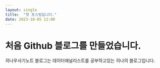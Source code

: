 ```yaml
---
layout: single
title:  "첫 포스팅입니다."
date: 2023-10-05 12:00
---
```


# 처음 Github 블로그를 만들었습니다.

히나우사기노트 블로그는 데이터애널리스트를 공부하고있는 히나의 블로그입니다.    

